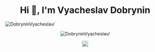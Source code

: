<!--
**DobryninVyacheslav/DobryninVyacheslav** is a ✨ _special_ ✨ repository because its `README.md` (this file) appears on your GitHub profile.

Here are some ideas to get you started:

- 🔭 I’m currently working on ...
- 🌱 I’m currently learning ...
- 👯 I’m looking to collaborate on ...
- 🤔 I’m looking for help with ...
- 💬 Ask me about ...
- 📫 How to reach me: ...
- 😄 Pronouns: ...
- ⚡ Fun fact: ...
-->

<h1 align="center">Hi 👋, I'm Vyacheslav Dobrynin</h1>
<p align="left"> <img src=https://komarev.com/ghpvc/?username=DobryninVyacheslav alt=DobryninVyacheslav/> </p>

<p align="center"> <img src=https://github-readme-stats.vercel.app/api?username=DobryninVyacheslav&show_icons=true alt=DobryninVyacheslav/> </p>

<p align="center">
<a href=https://www.linkedin.com/in/vyacheslav-dobrynin-5a7891196 target="blank"><img align="center" src=https://cdn.jsdelivr.net/npm/simple-icons@3.0.1/icons/linkedin.svg alt="vyacheslav-dobrynin-5a7891196" height="20" width="20" /></a>
</p>
